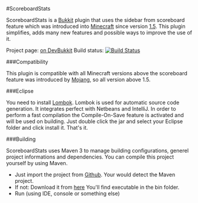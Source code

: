 #ScoreboardStats

ScoreboardStats is a [Bukkit](https://github.com/Bukkit/Bukkit) plugin that uses the sidebar from scoreboard feature which was introduced into [Minecraft](http://minecraft.net) since version [1.5](http://mcupdate.tumblr.com/post/45267771887/minecraft-1-5). This plugin simplifies, adds many new features and possible ways to improve the use of it.

Project page: [on DevBukkit](http://dev.bukkit.org/bukkit-mods/scoreboardstats/)
Build status: [![Build Status](https://travis-ci.org/games647/ScoreboardStats.svg?branch=master)](https://travis-ci.org/games647/ScoreboardStats/)

###Compatibility

This plugin is compatible with all Minecraft versions above the scoreboard feature was introduced by [Mojang](https://mojang.com/), so all version above 1.5.

###Eclipse

You need to install [Lombok](http://projectlombok.org/download.html). Lombok is used for automatic source code generation. It integrates perfect with Netbeans and IntelliJ. In order to perform a fast compilation the Compile-On-Save feature is activated and will be used on building. Just double click the jar and select your Eclipse folder and click install it. That's it.

###Building

ScoreboardStats uses Maven 3 to manage building configurations, generel project informations and dependencies. You can compile this project yourself by using Maven.


* Just import the project from [Github](http://github.com/). Your would detect the Maven project.
* If not: Download it from [here](http://maven.apache.org/download.cgi) You'll find executable in the bin folder.
* Run (using IDE, console or something else)